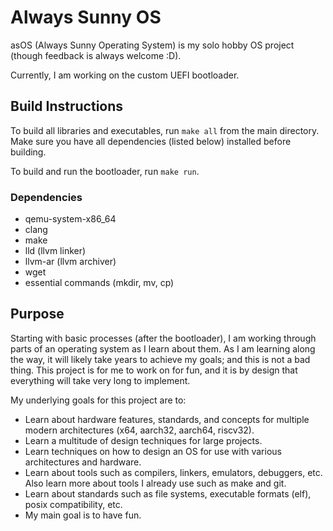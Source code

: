 # Always Sunny OS

asOS (Always Sunny Operating System) is my solo hobby OS project (though feedback is always welcome :D).

Currently, I am working on the custom UEFI bootloader.

## Build Instructions

To build all libraries and executables, run ```make all``` from the main directory.
Make sure you have all dependencies (listed below) installed before building.

To build and run the bootloader, run ```make run```.

### Dependencies

- qemu-system-x86_64
- clang
- make
- lld (llvm linker)
- llvm-ar (llvm archiver)
- wget
- essential commands (mkdir, mv, cp)

## Purpose

Starting with basic processes (after the bootloader), I am working through parts of an operating system as I learn about them.
As I am learning along the way, it will likely take years to achieve my goals; and this is not a bad thing.
This project is for me to work on for fun, and it is by design that everything will take very long to implement.

My underlying goals for this project are to:

- Learn about hardware features, standards, and concepts for multiple modern architectures (x64, aarch32, aarch64, riscv32).
- Learn a multitude of design techniques for large projects.
- Learn techniques on how to design an OS for use with various architectures and hardware.
- Learn about tools such as compilers, linkers, emulators, debuggers, etc.
Also learn more about tools I already use such as make and git.
- Learn about standards such as file systems, executable formats (elf), posix compatibility, etc.
- My main goal is to have fun.
